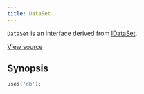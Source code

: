 ```yaml
---
title: DataSet
---
```


`DataSet` is an interface derived from <a href="IDataSet">IDataSet</a>.

<a href="http://github.com/nexgenta/eregansu/blob/master/lib/db.php">View source</a>

## Synopsis

```php
uses('db');
```

